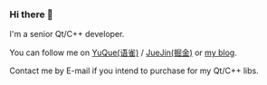 ### Hi there 👋

I'm a senior Qt/C++ developer.

You can follow me on [YuQue(语雀)](https://www.yuque.com/xutoto) / [JueJin(掘金)](https://juejin.cn/user/3104676567071710) or [my blog](https://xutoto.im).

Contact me by E-mail if you intend to purchase for my Qt/C++ libs.

<!--
---

<p align="center">
  <img align="center" src="https://github-readme-stats.vercel.app/api?username=XuToTo&show_icons=true&count_private=true&hide=contribs" width="450" height="150" />&nbsp;
  <img align="center" src="https://github-readme-stats.vercel.app/api/top-langs/?username=XuToTo&layout=compact&hide=html,css" width="375" />
</p>
-->
